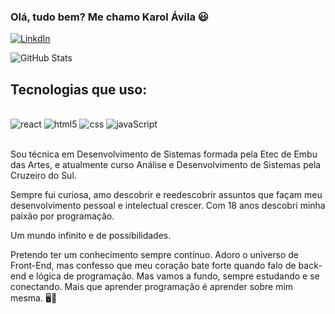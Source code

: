 ### Olá, tudo bem? Me chamo Karol Ávila 😃

[![LinkdIn](https://img.shields.io/badge/LinkedIn-0077B5?style=for-the-badge&logo=linkedin&logoColor=white)](https://www.linkedin.com/in/karol%C3%A1vila)

![GitHub Stats](https://github-readme-stats.vercel.app/api?username=kaah-kz&show_icons=true&theme=highcontrast&cache_seconds=1
)


## Tecnologias que uso:

<div style="display: inline_block"><br/>
    <img aling="center" alt="react" src="https://img.shields.io/badge/React-20232A?style=for-the-badge&logo=react&logoColor=61DAFB"/>
    <img aling="center" alt="html5" src="https://img.shields.io/badge/HTML5-E34F26?style=for-the-badge&logo=html5&logoColor=white"/>
    <img aling="center" alt="css" src="https://img.shields.io/badge/CSS3-1572B6?style=for-the-badge"/>
    <img aling="center" alt="javaScript" src="https://img.shields.io/badge/JavaScript-F7DF1E?style=for-the-badge&logo=javascript&logoColor=black"/>
</div></br>

Sou técnica em Desenvolvimento de Sistemas formada pela Etec de Embu das Artes, e atualmente curso Análise e Desenvolvimento de Sistemas pela Cruzeiro do Sul.

Sempre fui curiosa, amo descobrir e reedescobrir assuntos que façam meu desenvolvimento pessoal e intelectual crescer. Com 18 anos descobri minha paixão por programação.

Um mundo infinito e de possibilidades.

Pretendo ter um conhecimento sempre contínuo.
Adoro o universo de Front-End, mas confesso que meu coração bate forte quando falo de back-end e lógica de programação. Mas vamos a fundo, sempre estudando e se conectando. Mais que aprender programação é aprender sobre mim mesma. 🖥️🎯
